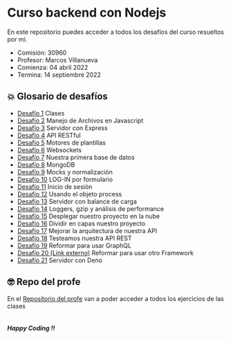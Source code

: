 # Curso backend con Nodejs

En este repositorio puedes acceder a todos los desafíos del curso resueltos por mí.

- Comisión: 30960
- Profesor: Marcos Villanueva
- Comienza: 04 abril 2022
- Termina: 14 septiembre 2022

## 💥 Glosario de desafíos

- [Desafío 1](./challenge1) Clases
- [Desafío 2](./challenge2) Manejo de Archivos en Javascript
- [Desafío 3](./challenge3) Servidor con Express
- [Desafío 4](./challenge4) API RESTful
- [Desafío 5](./challenge5) Motores de plantillas
- [Desafío 6](./challenge6) Websockets
- [Desafío 7](./challenge7) Nuestra primera base de datos
- [Desafío 8](./challenge8) MongoDB
- [Desafío 9](./challenge9) Mocks y normalización
- [Desafío 10](./challenge10/) LOG-IN por formulario
- [Desafío 11](./challenge11/) Inicio de sesión
- [Desafío 12](./challenge12/) Usando el objeto process
- [Desafío 13](./challenge13/) Servidor con balance de carga
- [Desafío 14](./challenge14/) Loggers, gzip y análisis de performance
- [Desafío 15](./challenge15/) Desplegar nuestro proyecto en la nube
- [Desafío 16](./challenge16/) Dividir en capas nuestro proyecto
- [Desafío 17](./challenge17/) Mejorar la arquitectura de nuestra API
- [Desafío 18](./challenge18/) Testeamos nuestra API REST
- [Desafío 19](./challenge19/) Reformar para usar GraphQL
- [Desafío 20 (Link externo)](https://github.com/FelixGonzalo/app_demo_nestjs) Reformar para usar otro Framework
- [Desafío 21](./challenge21/) Servidor con Deno

## 🤓 Repo del profe

En el [Repositorio del profe](https://github.com/marcosvillanueva9/backend-30960) van a poder acceder a todos los ejercicios de las clases
<br>
<br>
<br>
**_Happy Coding !!_**
